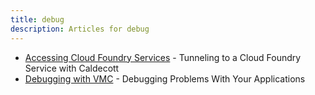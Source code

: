 ```yaml
---
title: debug
description: Articles for debug
---
```


* [Accessing Cloud Foundry Services](/tools/vmc/caldecott.html) - Tunneling to a Cloud Foundry Service with Caldecott
* [Debugging with VMC](/tools/vmc/debugging.html) - Debugging Problems With Your Applications
